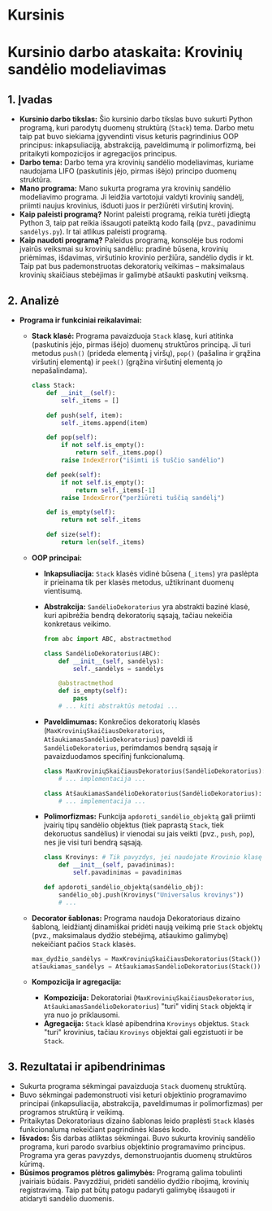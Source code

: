 # Kursinis

# Kursinio darbo ataskaita: Krovinių sandėlio modeliavimas

## 1. Įvadas

* **Kursinio darbo tikslas:** Šio kursinio darbo tikslas buvo sukurti Python programą, kuri parodytų duomenų struktūrą (`Stack`) tema. Darbo metu taip pat buvo siekiama įgyvendinti visus keturis pagrindinius OOP principus: inkapsuliaciją, abstrakciją, paveldimumą ir polimorfizmą, bei pritaikyti kompozicijos ir agregacijos principus.
* **Darbo tema:** Darbo tema yra krovinių sandėlio modeliavimas, kuriame naudojama LIFO (paskutinis įėjo, pirmas išėjo) principo duomenų struktūra. 
* **Mano programa:** Mano sukurta programa yra krovinių sandėlio modeliavimo programa. Ji leidžia vartotojui valdyti krovinių sandėlį, priimti naujus krovinius, išduoti juos ir peržiūrėti viršutinį krovinį. 
* **Kaip paleisti programą?** Norint paleisti programą, reikia turėti įdiegtą Python 3, taip pat reikia išsaugoti pateiktą kodo failą (pvz., pavadinimu `sandėlys.py`). Ir tai atlikus paleisti programą.
* **Kaip naudoti programą?** Paleidus programą, konsolėje bus rodomi įvairūs veiksmai su krovinių sandėliu: pradinė būsena, krovinių priėmimas, išdavimas, viršutinio krovinio peržiūra, sandėlio dydis ir kt. Taip pat bus pademonstruotas dekoratorių veikimas – maksimalaus krovinių skaičiaus stebėjimas ir galimybė atšaukti paskutinį veiksmą. 

## 2. Analizė

* **Programa ir funkciniai reikalavimai:**

    * **Stack klasė:** Programa pavaizduoja `Stack` klasę, kuri atitinka (paskutinis įėjo, pirmas išėjo) duomenų struktūros principą. Ji turi metodus `push()` (prideda elementą į viršų), `pop()` (pašalina ir grąžina viršutinį elementą) ir `peek()` (grąžina viršutinį elementą jo nepašalindama).

      ```python
      class Stack:
          def __init__(self):
              self._items = []

          def push(self, item):
              self._items.append(item)

          def pop(self):
              if not self.is_empty():
                  return self._items.pop()
              raise IndexError("išimti iš tuščio sandėlio")

          def peek(self):
              if not self.is_empty():
                  return self._items[-1]
              raise IndexError("peržiūrėti tuščią sandėlį")

          def is_empty(self):
              return not self._items

          def size(self):
              return len(self._items)
      ```

    * **OOP principai:**

        * **Inkapsuliacija:** `Stack` klasės vidinė būsena (`_items`) yra paslėpta ir prieinama tik per klasės metodus, užtikrinant duomenų vientisumą.
        * **Abstrakcija:** `SandėlioDekoratorius` yra abstrakti bazinė klasė, kuri apibrėžia bendrą dekoratorių sąsają, tačiau nekeičia konkretaus veikimo. 

          ```python
          from abc import ABC, abstractmethod

          class SandėlioDekoratorius(ABC):
              def __init__(self, sandėlys):
                  self._sandėlys = sandėlys

              @abstractmethod
              def is_empty(self):
                  pass
              # ... kiti abstraktūs metodai ...
          ```

        * **Paveldimumas:** Konkrečios dekoratorių klasės (`MaxKroviniųSkaičiausDekoratorius`, `AtšaukiamasSandėlioDekoratorius`) paveldi iš `SandėlioDekoratorius`, perimdamos bendrą sąsają ir pavaizduodamos specifinį funkcionalumą.

          ```python
          class MaxKroviniųSkaičiausDekoratorius(SandėlioDekoratorius):
              # ... implementacija ...

          class AtšaukiamasSandėlioDekoratorius(SandėlioDekoratorius):
              # ... implementacija ...
          ```

        * **Polimorfizmas:** Funkcija `apdoroti_sandėlio_objektą` gali priimti įvairių tipų sandėlio objektus (tiek paprastą `Stack`, tiek dekoruotus sandėlius) ir vienodai su jais veikti (pvz., `push`, `pop`), nes jie visi turi bendrą sąsają.

          ```python
          class Krovinys: # Tik pavyzdys, jei naudojate Krovinio klasę
              def __init__(self, pavadinimas):
                  self.pavadinimas = pavadinimas

          def apdoroti_sandėlio_objektą(sandėlio_obj):
              sandėlio_obj.push(Krovinys("Universalus krovinys"))
              # ...
          ```

    * **Decorator šablonas:** Programa naudoja Dekoratoriaus dizaino šabloną, leidžiantį dinamiškai pridėti naują veikimą prie `Stack` objektų (pvz., maksimalaus dydžio stebėjimą, atšaukimo galimybę) nekeičiant pačios `Stack` klasės.

      ```python
      max_dydžio_sandėlys = MaxKroviniųSkaičiausDekoratorius(Stack())
      atšaukiamas_sandėlys = AtšaukiamasSandėlioDekoratorius(Stack())
      ```

    * **Kompozicija ir agregacija:**

        * **Kompozicija:** Dekoratoriai (`MaxKroviniųSkaičiausDekoratorius`, `AtšaukiamasSandėlioDekoratorius`) "turi" vidinį `Stack` objektą ir yra nuo jo priklausomi.
        * **Agregacija:** `Stack` klasė apibendrina `Krovinys` objektus. `Stack` "turi" krovinius, tačiau `Krovinys` objektai gali egzistuoti ir be `Stack`.

## 3. Rezultatai ir apibendrinimas

* Sukurta programa sėkmingai pavaizduoja `Stack` duomenų struktūrą.
* Buvo sėkmingai pademonstruoti visi keturi objektinio programavimo principai (inkapsuliacija, abstrakcija, paveldimumas ir polimorfizmas) per programos struktūrą ir veikimą.
* Pritaikytas Dekoratoriaus dizaino šablonas leido praplėsti `Stack` klasės funkcionalumą nekeičiant pagrindinės klasės kodo.
* **Išvados:** Šis darbas atliktas sėkmingai. Buvo sukurta krovinių sandėlio programa, kuri parodo svarbius objektinio programavimo principus. Programa yra geras pavyzdys, demonstruojantis duomenų struktūros kūrimą.
* **Būsimos programos plėtros galimybės:** Programą galima tobulinti įvairiais būdais. Pavyzdžiui, pridėti sandėlio dydžio ribojimą, krovinių registravimą. Taip pat būtų patogu padaryti galimybę išsaugoti ir atidaryti sandėlio duomenis.

